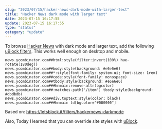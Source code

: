 ```yaml
---
slug: "2023/07/15/hacker-news-dark-mode-with-larger-text"
title: "Hacker News dark mode with larger text"
date: 2023-07-15 16:17:55
update: 2023-07-15 16:17:55
type: "status"
category: "update"
---
```


To browse [Hacker News](https://news.ycombinator.com) with dark mode and larger text, add the following [uBlock filters](https://github.com/gorhill/uBlock/wiki/Dashboard:-My-filters). This works well enough on desktop and mobile.

```adblock
news.ycombinator.com##html:style(filter:invert(100%) hue-rotate(180deg))
news.ycombinator.com##body:style(background: #e6e6e6)
news.ycombinator.com##*:style(font-family: system-ui; font-size: 1rem)
news.ycombinator.com##code:style(font-family: monospace)
news.ycombinator.com##tbody:style(background: #e6e6e6)
news.ycombinator.com###hnmain:remove-attr(bgcolor)
news.ycombinator.com##:matches-path("/item") tbody:style(background: #dbdbdb)
news.ycombinator.com##div.toptext:style(color: black)
news.ycombinator.com###hnmain td[bgcolor="#000000"]
```

Based on: https://letsblock.it/filters/hackernews-darkmode

Also, Today I learned that you can override site styles with [uBlock](https://github.com/gorhill/uBlock).
